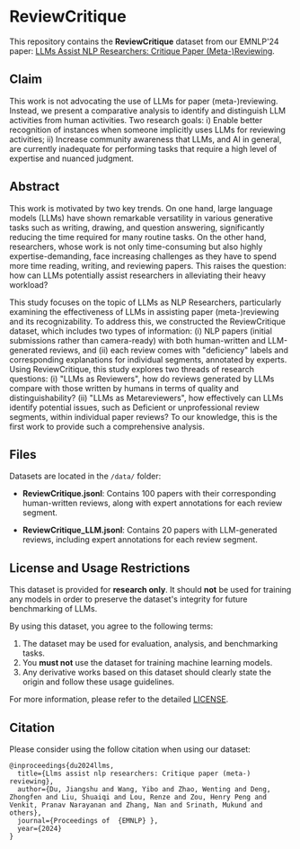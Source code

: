 # ReviewCritique

This repository contains the **ReviewCritique** dataset from our EMNLP'24 paper: [LLMs Assist NLP Researchers: Critique Paper (Meta-)Reviewing](https://arxiv.org/abs/2406.16253).

## Claim

This work is not advocating the use of LLMs for paper (meta-)reviewing. Instead, we present a comparative analysis to identify and distinguish LLM activities from human activities. Two research goals: i) Enable better recognition of instances when someone implicitly uses LLMs for reviewing activities; ii) Increase community awareness that LLMs, and AI in general, are currently inadequate for performing tasks that require a high level of expertise and nuanced judgment.

## Abstract

This work is motivated by two key trends. On one hand, large language models (LLMs) have shown remarkable versatility in various generative tasks such as writing, drawing, and question answering, significantly reducing the time required for many routine tasks. On the other hand, researchers, whose work is not only time-consuming but also highly expertise-demanding, face increasing challenges as they have to spend more time reading, writing, and reviewing papers. This raises the question: how can LLMs potentially assist researchers in alleviating their heavy workload?

This study focuses on the topic of LLMs as NLP Researchers, particularly examining the effectiveness of LLMs in assisting paper (meta-)reviewing and its recognizability. To address this, we constructed the ReviewCritique dataset, which includes two types of information: (i) NLP papers (initial submissions rather than camera-ready) with both human-written and LLM-generated reviews, and (ii) each review comes with "deficiency" labels and corresponding explanations for individual segments, annotated by experts. Using ReviewCritique, this study explores two threads of research questions: (i) "LLMs as Reviewers", how do reviews generated by LLMs compare with those written by humans in terms of quality and distinguishability? (ii) "LLMs as Metareviewers", how effectively can LLMs identify potential issues, such as Deficient or unprofessional review segments, within individual paper reviews? To our knowledge, this is the first work to provide such a comprehensive analysis.

## Files

Datasets are located in the `/data/` folder:

- **ReviewCritique.jsonl**: Contains 100 papers with their corresponding human-written reviews, along with expert annotations for each review segment.

- **ReviewCritique_LLM.jsonl**: Contains 20 papers with LLM-generated reviews, including expert annotations for each review segment.

## License and Usage Restrictions

This dataset is provided for **research only**. It should **not** be used for training any models in order to preserve the dataset's integrity for future benchmarking of LLMs.

By using this dataset, you agree to the following terms:

1. The dataset may be used for evaluation, analysis, and benchmarking tasks.
2. You **must not** use the dataset for training machine learning models.
3. Any derivative works based on this dataset should clearly state the origin and follow these usage guidelines.

For more information, please refer to the detailed [LICENSE](./LICENSE).

## Citation
Please consider using the follow citation when using our dataset:
```
@inproceedings{du2024llms,
  title={Llms assist nlp researchers: Critique paper (meta-) reviewing},
  author={Du, Jiangshu and Wang, Yibo and Zhao, Wenting and Deng, Zhongfen and Liu, Shuaiqi and Lou, Renze and Zou, Henry Peng and Venkit, Pranav Narayanan and Zhang, Nan and Srinath, Mukund and others},
  journal={Proceedings of  {EMNLP} },
  year={2024}
}
```
